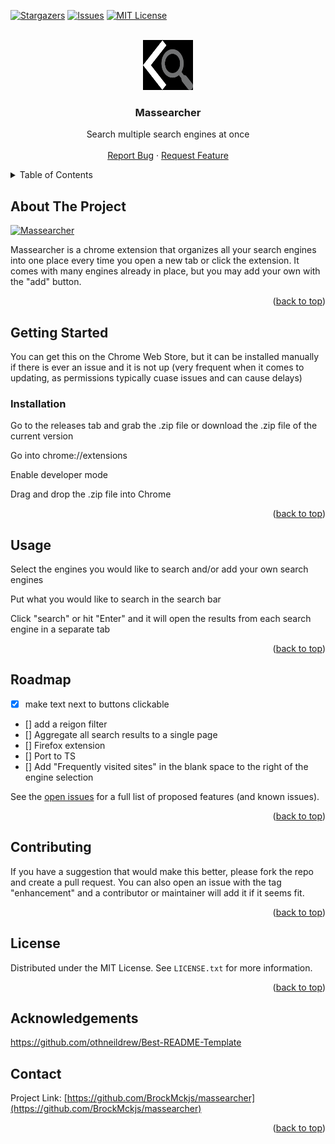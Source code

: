 <div id="top"></div>




<!-- PROJECT SHIELDS -->
<!--
*** I'm using markdown "reference style" links for readability.
*** Reference links are enclosed in brackets [ ] instead of parentheses ( ).
*** See the bottom of this document for the declaration of the reference variables
*** for contributors-url, forks-url, etc. This is an optional, concise syntax you may use.
*** https://www.markdownguide.org/basic-syntax/#reference-style-links
-->
[![Stargazers][stars-shield]][stars-url]
[![Issues][issues-shield]][issues-url]
[![MIT License][license-shield]][license-url]


<!-- PROJECT LOGO -->
<br />
<div align="center">
  <a href="https://github.com/BrockMckjs/massearcher">
    <img src="dist/images/promoart.png" alt="Logo" width="80" height="80">
  </a>

<h3 align="center">Massearcher</h3>

  <p align="center">
    Search multiple search engines at once
    <br />
    <br />
    <a href="https://github.com/BrockMckjs/massearcher/issues">Report Bug</a>
    ·
    <a href="https://github.com/BrockMckjs/massearcher/issues">Request Feature</a>
    <br />
  </p>
</div>



<!-- TABLE OF CONTENTS -->
<details>
  <summary>Table of Contents</summary>
  <ol>
    <li>
      <a href="#about-the-project">About The Project</a>
    </li>
    <li>
      <a href="#getting-started">Getting Started</a>
      <ul>
        <li><a href="#installation">Installation</a></li>
      </ul>
    </li>
    <li><a href="#usage">Usage</a></li>
    <li><a href="#roadmap">Roadmap</a></li>
    <li><a href="#contributing">Contributing</a></li>
    <li><a href="#license">License</a></li>
    <li><a href="#contact">Contact</a></li>
  </ol>
</details>



<!-- ABOUT THE PROJECT -->
## About The Project

[![Massearcher][product-screenshot]](https://file.coffee/u/onwuaU2KBxARYS.png)

Massearcher is a chrome extension that organizes all your search engines into one place every time you open a new tab or click the extension. It comes with many engines already in place, but you may add your own with the "add" button.

<p align="right">(<a href="#top">back to top</a>)</p>




<!-- GETTING STARTED -->
## Getting Started

You can get this on the Chrome Web Store, but it can be installed manually if there is ever an issue and it is not up (very frequent when it comes to updating, as permissions typically cuase issues and can cause delays)


### Installation

Go to the releases tab and grab the .zip file or download the .zip file of the current version

Go into chrome://extensions

Enable developer mode

Drag and drop the .zip file into Chrome

<p align="right">(<a href="#top">back to top</a>)</p>



<!-- USAGE EXAMPLES -->
## Usage

Select the engines you would like to search and/or add your own search engines

Put what you would like to search in the search bar

Click "search" or hit "Enter" and it will open the results from each search engine in a separate tab

<p align="right">(<a href="#top">back to top</a>)</p>



<!-- ROADMAP -->
## Roadmap
- [x] make text next to buttons clickable
- [] add a reigon filter
- [] Aggregate all search results to a single page
- [] Firefox extension
- [] Port to TS
- [] Add "Frequently visited sites" in the blank space to the right of the engine selection

See the [open issues](https://github.com/BrockMckjs/massearcher/issues) for a full list of proposed features (and known issues).

<p align="right">(<a href="#top">back to top</a>)</p>



<!-- CONTRIBUTING -->
## Contributing

If you have a suggestion that would make this better, please fork the repo and create a pull request. You can also open an issue with the tag "enhancement" and a contributor or maintainer will add it if it seems fit.

<p align="right">(<a href="#top">back to top</a>)</p>



<!-- LICENSE -->
## License

Distributed under the MIT License. See `LICENSE.txt` for more information.

<p align="right">(<a href="#top">back to top</a>)</p>

## Acknowledgements

https://github.com/othneildrew/Best-README-Template

<!-- CONTACT -->
## Contact

Project Link: [https://github.com/BrockMckjs/massearcher](https://github.com/BrockMckjs/massearcher)

<p align="right">(<a href="#top">back to top</a>)</p>




<!-- MARKDOWN LINKS & IMAGES -->
<!-- https://www.markdownguide.org/basic-syntax/#reference-style-links -->
[contributors-shield]: https://github.com/BrockMckjs/massearcher.svg?style=for-the-badge
[contributors-url]: https://github.com/BrockMckjs/massearcher/graphs/contributors
[forks-shield]: https://img.shields.io/github/forks/BrockMckjs/massearcher.svg
[forks-url]: https://github.com/BrockMckjs/massearcher/network/members
[stars-shield]: https://img.shields.io/github/stars/BrockMckjs/massearcher.svg?style=for-the-badge
[stars-url]: https://github.com/BrockMckjs/massearcher/stargazers
[issues-shield]: https://img.shields.io/github/issues/BrockMckjs/massearcher.svg?style=for-the-badge
[issues-url]: https://github.com/BrockMckjs/massearcher/issues
[license-shield]: https://img.shields.io/github/license/BrockMckjs/massearcher.svg?style=for-the-badge
[license-url]: https://github.com/BrockMckjs/massearcher/blob/master/LICENSE.txt
[product-screenshot]: https://file.coffee/u/onwuaU2KBxARYS.png

